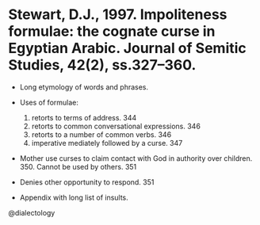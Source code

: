 # Stewart, D.J., 1997. Impoliteness formulae: the cognate curse in Egyptian Arabic. Journal of Semitic Studies, 42(2), ss.327–360.

- Long etymology of words and phrases.

- Uses of formulae:
    1. retorts to terms of address. 344
    2. retorts to common conversational expressions. 346
    3. retorts to a number of common verbs. 346
    4. imperative mediately followed by a curse. 347

- Mother use curses to claim contact with God in authority over children. 350. Cannot be used by others. 351

- Denies other opportunity to respond. 351

- Appendix with long list of insults.

@dialectology
